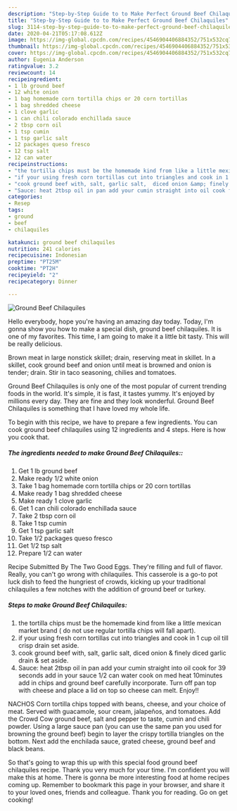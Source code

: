 ```yaml
---
description: "Step-by-Step Guide to to Make Perfect Ground Beef Chilaquiles"
title: "Step-by-Step Guide to to Make Perfect Ground Beef Chilaquiles"
slug: 3114-step-by-step-guide-to-to-make-perfect-ground-beef-chilaquiles
date: 2020-04-21T05:17:08.612Z
image: https://img-global.cpcdn.com/recipes/4546904406884352/751x532cq70/ground-beef-chilaquiles-recipe-main-photo.jpg
thumbnail: https://img-global.cpcdn.com/recipes/4546904406884352/751x532cq70/ground-beef-chilaquiles-recipe-main-photo.jpg
cover: https://img-global.cpcdn.com/recipes/4546904406884352/751x532cq70/ground-beef-chilaquiles-recipe-main-photo.jpg
author: Eugenia Anderson
ratingvalue: 3.2
reviewcount: 14
recipeingredient:
- 1 lb ground beef
- 12 white onion
- 1 bag homemade corn tortilla chips or 20 corn tortillas
- 1 bag shredded cheese
- 1 clove garlic
- 1 can chili colorado enchillada sauce
- 2 tbsp corn oil
- 1 tsp cumin
- 1 tsp garlic salt
- 12 packages queso fresco
- 12 tsp salt
- 12 can water
recipeinstructions:
- "the tortilla chips must be the homemade kind from like a little mexican market brand ( do not use regular tortilla chips will fall apart)."
- "if your using fresh corn tortillas cut into triangles and cook in 1 cup oil till crisp drain set aside."
- "cook ground beef with, salt, garlic salt,  diced onion &amp; finely diced garlic drain &amp; set aside."
- "Sauce: heat 2tbsp oil in pan add your cumin straight into oil cook for 39 seconds add in your sauce 1/2 can water cook on med heat 10minutes add in chips and ground beef carefully incorporate. Turn off pan top with cheese and place a lid on top so cheese can melt. Enjoy!!"
categories:
- Resep
tags:
- ground
- beef
- chilaquiles

katakunci: ground beef chilaquiles
nutrition: 241 calories
recipecuisine: Indonesian
preptime: "PT25M"
cooktime: "PT2H"
recipeyield: "2"
recipecategory: Dinner

---
```



![Ground Beef Chilaquiles](https://img-global.cpcdn.com/recipes/4546904406884352/751x532cq70/ground-beef-chilaquiles-recipe-main-photo.jpg)

Hello everybody, hope you're having an amazing day today. Today, I'm gonna show you how to make a special dish, ground beef chilaquiles. It is one of my favorites. This time, I am going to make it a little bit tasty. This will be really delicious.

Brown meat in large nonstick skillet; drain, reserving meat in skillet. In a skillet, cook ground beef and onion until meat is browned and onion is tender; drain. Stir in taco seasoning, chilies and tomatoes.

Ground Beef Chilaquiles is only one of the most popular of current trending foods in the world. It's simple, it is fast, it tastes yummy. It's enjoyed by millions every day. They are fine and they look wonderful. Ground Beef Chilaquiles is something that I have loved my whole life.


To begin with this recipe, we have to prepare a few ingredients. You can cook ground beef chilaquiles using 12 ingredients and 4 steps. Here is how you cook that.

##### The ingredients needed to make Ground Beef Chilaquiles::

1. Get 1 lb ground beef
1. Make ready 1/2 white onion
1. Take 1 bag homemade corn tortilla chips or 20 corn tortillas
1. Make ready 1 bag shredded cheese
1. Make ready 1 clove garlic
1. Get 1 can chili colorado enchillada sauce
1. Take 2 tbsp corn oil
1. Take 1 tsp cumin
1. Get 1 tsp garlic salt
1. Take 1/2 packages queso fresco
1. Get 1/2 tsp salt
1. Prepare 1/2 can water


Recipe Submitted By The Two Good Eggs. They&#39;re filling and full of flavor. Really, you can&#39;t go wrong with chilaquiles. This casserole is a go-to pot luck dish to feed the hungriest of crowds, kicking up your traditional chilaquiles a few notches with the addition of ground beef or turkey. 

##### Steps to make Ground Beef Chilaquiles:

1. the tortilla chips must be the homemade kind from like a little mexican market brand ( do not use regular tortilla chips will fall apart).
1. if your using fresh corn tortillas cut into triangles and cook in 1 cup oil till crisp drain set aside.
1. cook ground beef with, salt, garlic salt,  diced onion &amp; finely diced garlic drain &amp; set aside.
1. Sauce: heat 2tbsp oil in pan add your cumin straight into oil cook for 39 seconds add in your sauce 1/2 can water cook on med heat 10minutes add in chips and ground beef carefully incorporate. Turn off pan top with cheese and place a lid on top so cheese can melt. Enjoy!!


NACHOS Corn tortilla chips topped with beans, cheese, and your choice of meat. Served with guacamole, sour cream, jalapeños, and tomatoes. Add the Crowd Cow ground beef, salt and pepper to taste, cumin and chili powder. Using a large sauce pan (you can use the same pan you used for browning the ground beef) begin to layer the crispy tortilla triangles on the bottom. Next add the enchilada sauce, grated cheese, ground beef and black beans. 

So that's going to wrap this up with this special food ground beef chilaquiles recipe. Thank you very much for your time. I'm confident you will make this at home. There is gonna be more interesting food at home recipes coming up. Remember to bookmark this page in your browser, and share it to your loved ones, friends and colleague. Thank you for reading. Go on get cooking!
